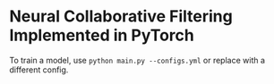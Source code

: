 # Neural Collaborative Filtering Implemented in PyTorch

To train a model, use `python main.py --configs.yml` or replace with a different config.
